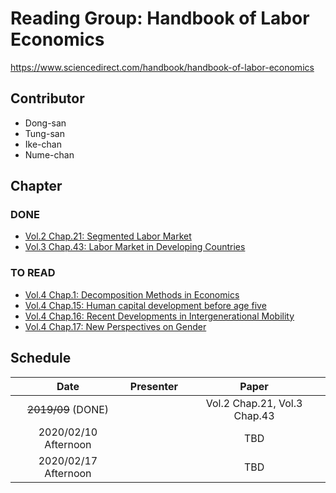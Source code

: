 # Reading Group: Handbook of Labor Economics
https://www.sciencedirect.com/handbook/handbook-of-labor-economics
## Contributor
- Dong-san
- Tung-san
- Ike-chan
- Nume-chan

## Chapter
### DONE
- [Vol.2 Chap.21: Segmented Labor Market](https://www.sciencedirect.com/science/article/pii/S1573446386020114)
- [Vol.3 Chap.43: Labor Market in Developing Countries](https://www.sciencedirect.com/science/article/pii/S1573446399300298)


### TO READ
- [Vol.4 Chap.1: Decomposition Methods in Economics](https://www.sciencedirect.com/science/article/pii/S0169721811004072)
- [Vol.4 Chap.15: Human capital development before age five](https://www.sciencedirect.com/science/article/pii/S0169721811024130)
- [Vol.4 Chap.16: Recent Developments in Intergenerational Mobility](https://www.sciencedirect.com/science/article/pii/S0169721811024142)
- [Vol.4 Chap.17: New Perspectives on Gender](https://www.sciencedirect.com/science/article/pii/S0169721811024154)


## Schedule
| Date | Presenter | Paper |  
|:--:|:--:|:--:|
| ~~2019/09~~ (DONE) | | Vol.2 Chap.21, Vol.3 Chap.43 |  
| 2020/02/10 Afternoon | | TBD |  
| 2020/02/17 Afternoon | | TBD |   
